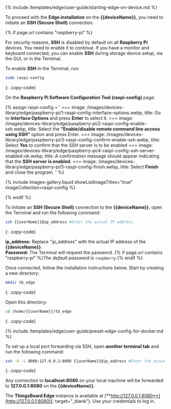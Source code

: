 {% include /templates/edge/user-guide/starting-edge-on-device.md %}

To proceed with the **Edge installation** on the **{{deviceName}}**, you need to initiate an **SSH (Secure Shell)** connection.

{% if page.url contains "raspberry-pi" %}

For security reasons, **SSH** is disabled by default on all **Raspberry Pi** devices.
You need to enable it to continue.
If you have a monitor and keyboard connected, you can enable **SSH** during storage device setup, via the GUI, or in the Terminal.

To enable **SSH** in the Terminal, run: 

```bash
sudo raspi-config
```
{: .copy-code}

On the **Raspberry Pi Software Configuration Tool (raspi-config)** page:

{% assign raspi-config = '
    ===
        image: /images/devices-library/edge/paspberry-pi/1-raspi-config-interface-options.webp,
        title: Go to **Interface Options** and press **Enter** to select it.
    ===
        image: /images/devices-library/edge/paspberry-pi/2-raspi-config-enable-ssh.webp,
        title: Select the **"Enable/disable remote command line access using SSH"** option and press Enter.
    ===
        image: /images/devices-library/edge/paspberry-pi/3-raspi-config-confirm-enable-ssh.webp,
        title: Select **Yes** to confirm that the SSH server is to be enabled
    ===
        image: /images/devices-library/edge/paspberry-pi/4-raspi-config-ssh-server-enabled-ok.webp,
        title: A confirmation message should appear indicating that the **SSH server is enabled**.
    ===
        image: /images/devices-library/edge/paspberry-pi/5-raspi-config-finish.webp,
        title: Select **Finish** and close the program.
'
%}

{% include images-gallery.liquid showListImageTitles="true" imageCollection=raspi-config %}

{% endif %}

To initiate an **SSH (Secure Shell)** connection to the **{{deviceName}}**, open the Terminal and run the following command:

```bash
ssh {{userName}}@ip_address #Enter the actual IP address
```
{: .copy-code}

**ip_address:** Replace "_ip_address_" with the actual IP address of the **{{deviceName}}**.<br>
**Password:** The Terminal will request the password. {% if page.url contains "raspberry-pi" %}_The default password is `raspberry`._{% endif %}

Once connected, follow the installation instructions below. Start by creating a new directory:

```bash
mkdir tb_edge
```
{: .copy-code}

Open this directory:

```bash
cd /home/{{userName}}/tb_edge
```
{: .copy-code}

{% include /templates/edge/user-guide/preset-edge-config-for-docker.md %}

To set up a local port forwarding via SSH, open **another terminal tab** and run the following command:

```bash
ssh -N -L 8080:127.0.0.1:8080 {{userName}}@ip_address #Enter the actual IP address
```
{: .copy-code}

Any connection to **localhost:8080** on your local machine will be forwarded to **127.0.0.1:8080** on the **{{deviceName}}**.

The **ThingsBoard Edge** instance is available at [**http://127.0.0.1:8080**](http://127.0.0.1:8080){: target="_blank"}. Use your credentials to log in.
